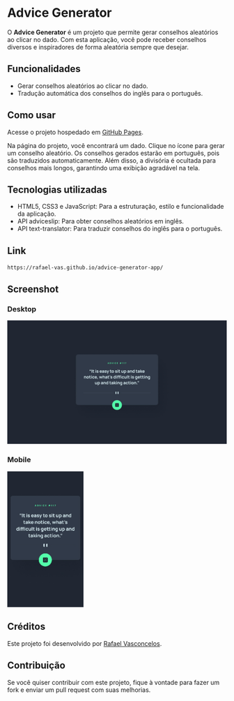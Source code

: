 # Advice Generator

O **Advice Generator** é um projeto que permite gerar conselhos aleatórios ao clicar no dado. Com esta aplicação, você pode receber conselhos diversos e inspiradores de forma aleatória sempre que desejar.

## Funcionalidades

- Gerar conselhos aleatórios ao clicar no dado.
- Tradução automática dos conselhos do inglês para o português.

## Como usar

Acesse o projeto hospedado em [GitHub Pages](https://rafael-vas.github.io/advice-generator/).

Na página do projeto, você encontrará um dado. Clique no ícone para gerar um conselho aleatório. Os conselhos gerados estarão em português, pois são traduzidos automaticamente. Além disso, a divisória é ocultada para conselhos mais longos, garantindo uma exibição agradável na tela.

## Tecnologias utilizadas

- HTML5, CSS3 e JavaScript: Para a estruturação, estilo e funcionalidade da aplicação.
- API adviceslip: Para obter conselhos aleatórios em inglês.
- API text-translator: Para traduzir conselhos do inglês para o português.

## Link

```
https://rafael-vas.github.io/advice-generator-app/
```

## Screenshot

### Desktop

<img src="design/desktop-design.jpg" alt="Desktop Design">

### Mobile

<img src="design/mobile-design.jpg" alt="Mobile Design" width="175">

## Créditos

Este projeto foi desenvolvido por [Rafael Vasconcelos](https://github.com/rafael-vas).

## Contribuição

Se você quiser contribuir com este projeto, fique à vontade para fazer um fork e enviar um pull request com suas melhorias.
